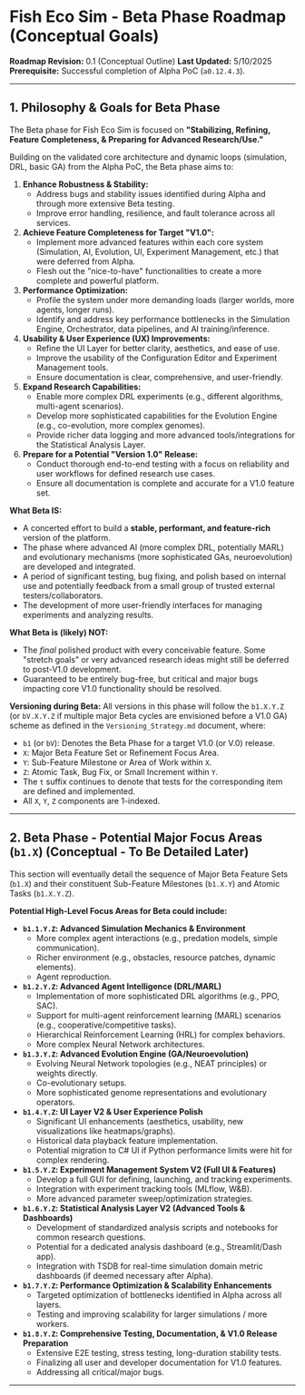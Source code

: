 # Fish Eco Sim - Beta Phase Roadmap (Conceptual Goals)

**Roadmap Revision:** 0.1 (Conceptual Outline)
**Last Updated:** 5/10/2025
**Prerequisite:** Successful completion of Alpha PoC (`a0.12.4.3`).

---

## 1. Philosophy & Goals for Beta Phase

The Beta phase for Fish Eco Sim is focused on **"Stabilizing, Refining, Feature Completeness, & Preparing for Advanced Research/Use."**

Building on the validated core architecture and dynamic loops (simulation, DRL, basic GA) from the Alpha PoC, the Beta phase aims to:

1.  **Enhance Robustness & Stability:**
    *   Address bugs and stability issues identified during Alpha and through more extensive Beta testing.
    *   Improve error handling, resilience, and fault tolerance across all services.
2.  **Achieve Feature Completeness for Target "V1.0":**
    *   Implement more advanced features within each core system (Simulation, AI, Evolution, UI, Experiment Management, etc.) that were deferred from Alpha.
    *   Flesh out the "nice-to-have" functionalities to create a more complete and powerful platform.
3.  **Performance Optimization:**
    *   Profile the system under more demanding loads (larger worlds, more agents, longer runs).
    *   Identify and address key performance bottlenecks in the Simulation Engine, Orchestrator, data pipelines, and AI training/inference.
4.  **Usability & User Experience (UX) Improvements:**
    *   Refine the UI Layer for better clarity, aesthetics, and ease of use.
    *   Improve the usability of the Configuration Editor and Experiment Management tools.
    *   Ensure documentation is clear, comprehensive, and user-friendly.
5.  **Expand Research Capabilities:**
    *   Enable more complex DRL experiments (e.g., different algorithms, multi-agent scenarios).
    *   Develop more sophisticated capabilities for the Evolution Engine (e.g., co-evolution, more complex genomes).
    *   Provide richer data logging and more advanced tools/integrations for the Statistical Analysis Layer.
6.  **Prepare for a Potential "Version 1.0" Release:**
    *   Conduct thorough end-to-end testing with a focus on reliability and user workflows for defined research use cases.
    *   Ensure all documentation is complete and accurate for a V1.0 feature set.

**What Beta IS:**
*   A concerted effort to build a **stable, performant, and feature-rich** version of the platform.
*   The phase where advanced AI (more complex DRL, potentially MARL) and evolutionary mechanisms (more sophisticated GAs, neuroevolution) are developed and integrated.
*   A period of significant testing, bug fixing, and polish based on internal use and potentially feedback from a small group of trusted external testers/collaborators.
*   The development of more user-friendly interfaces for managing experiments and analyzing results.

**What Beta is (likely) NOT:**
*   The *final* polished product with every conceivable feature. Some "stretch goals" or very advanced research ideas might still be deferred to post-V1.0 development.
*   Guaranteed to be entirely bug-free, but critical and major bugs impacting core V1.0 functionality should be resolved.

**Versioning during Beta:**
All versions in this phase will follow the `b1.X.Y.Z` (or `bV.X.Y.Z` if multiple major Beta cycles are envisioned before a V1.0 GA) scheme as defined in the `Versioning_Strategy.md` document, where:
*   `b1` (or `bV`): Denotes the Beta Phase for a target V1.0 (or V.0) release.
*   `X`: Major Beta Feature Set or Refinement Focus Area.
*   `Y`: Sub-Feature Milestone or Area of Work within `X`.
*   `Z`: Atomic Task, Bug Fix, or Small Increment within `Y`.
*   The `t` suffix continues to denote that tests for the corresponding item are defined and implemented.
*   All `X`, `Y`, `Z` components are 1-indexed.

---

## 2. Beta Phase - Potential Major Focus Areas (`b1.X`) (Conceptual - To Be Detailed Later)

This section will eventually detail the sequence of Major Beta Feature Sets (`b1.X`) and their constituent Sub-Feature Milestones (`b1.X.Y`) and Atomic Tasks (`b1.X.Y.Z`).

**Potential High-Level Focus Areas for Beta could include:**

*   **`b1.1.Y.Z`: Advanced Simulation Mechanics & Environment**
    *   More complex agent interactions (e.g., predation models, simple communication).
    *   Richer environment (e.g., obstacles, resource patches, dynamic elements).
    *   Agent reproduction.
*   **`b1.2.Y.Z`: Advanced Agent Intelligence (DRL/MARL)**
    *   Implementation of more sophisticated DRL algorithms (e.g., PPO, SAC).
    *   Support for multi-agent reinforcement learning (MARL) scenarios (e.g., cooperative/competitive tasks).
    *   Hierarchical Reinforcement Learning (HRL) for complex behaviors.
    *   More complex Neural Network architectures.
*   **`b1.3.Y.Z`: Advanced Evolution Engine (GA/Neuroevolution)**
    *   Evolving Neural Network topologies (e.g., NEAT principles) or weights directly.
    *   Co-evolutionary setups.
    *   More sophisticated genome representations and evolutionary operators.
*   **`b1.4.Y.Z`: UI Layer V2 & User Experience Polish**
    *   Significant UI enhancements (aesthetics, usability, new visualizations like heatmaps/graphs).
    *   Historical data playback feature implementation.
    *   Potential migration to C# UI if Python performance limits were hit for complex rendering.
*   **`b1.5.Y.Z`: Experiment Management System V2 (Full UI & Features)**
    *   Develop a full GUI for defining, launching, and tracking experiments.
    *   Integration with experiment tracking tools (MLflow, W&B).
    *   More advanced parameter sweep/optimization strategies.
*   **`b1.6.Y.Z`: Statistical Analysis Layer V2 (Advanced Tools & Dashboards)**
    *   Development of standardized analysis scripts and notebooks for common research questions.
    *   Potential for a dedicated analysis dashboard (e.g., Streamlit/Dash app).
    *   Integration with TSDB for real-time simulation domain metric dashboards (if deemed necessary after Alpha).
*   **`b1.7.Y.Z`: Performance Optimization & Scalability Enhancements**
    *   Targeted optimization of bottlenecks identified in Alpha across all layers.
    *   Testing and improving scalability for larger simulations / more workers.
*   **`b1.8.Y.Z`: Comprehensive Testing, Documentation, & V1.0 Release Preparation**
    *   Extensive E2E testing, stress testing, long-duration stability tests.
    *   Finalizing all user and developer documentation for V1.0 features.
    *   Addressing all critical/major bugs.

---